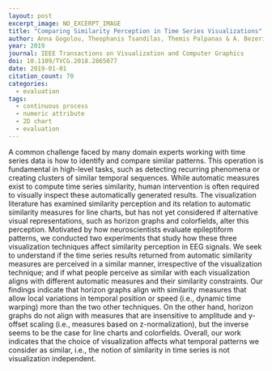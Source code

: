 ```yaml
---
layout: post
excerpt_image: NO_EXCERPT_IMAGE
title: "Comparing Similarity Perception in Time Series Visualizations"
author: Anna Gogolou, Theophanis Tsandilas, Themis Palpanas & A. Bezerianos
year: 2019
journal: IEEE Transactions on Visualization and Computer Graphics
doi: 10.1109/TVCG.2018.2865077
date: 2019-01-01
citation_count: 70
categories:
  - evaluation
tags:
  - continuous process
  - numeric attribute
  - 2D chart
  - evaluation
---
```

A common challenge faced by many domain experts working with time series data is how to identify and compare similar patterns. This operation is fundamental in high-level tasks, such as detecting recurring phenomena or creating clusters of similar temporal sequences. While automatic measures exist to compute time series similarity, human intervention is often required to visually inspect these automatically generated results. The visualization literature has examined similarity perception and its relation to automatic similarity measures for line charts, but has not yet considered if alternative visual representations, such as horizon graphs and colorfields, alter this perception. Motivated by how neuroscientists evaluate epileptiform patterns, we conducted two experiments that study how these three visualization techniques affect similarity perception in EEG signals. We seek to understand if the time series results returned from automatic similarity measures are perceived in a similar manner, irrespective of the visualization technique; and if what people perceive as similar with each visualization aligns with different automatic measures and their similarity constraints. Our findings indicate that horizon graphs align with similarity measures that allow local variations in temporal position or speed (i.e., dynamic time warping) more than the two other techniques. On the other hand, horizon graphs do not align with measures that are insensitive to amplitude and y-offset scaling (i.e., measures based on z-normalization), but the inverse seems to be the case for line charts and colorfields. Overall, our work indicates that the choice of visualization affects what temporal patterns we consider as similar, i.e., the notion of similarity in time series is not visualization independent.

